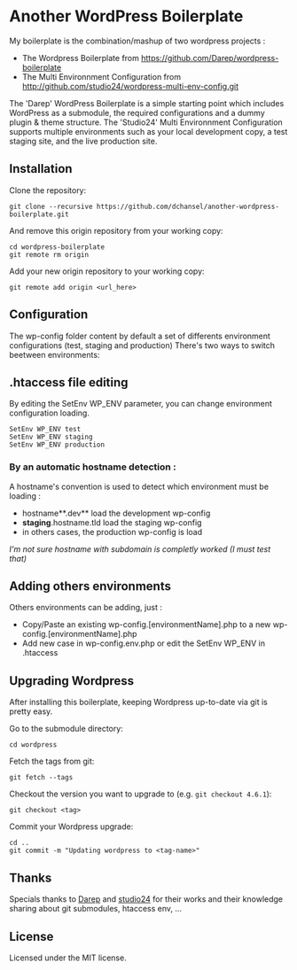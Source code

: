 Another WordPress Boilerplate
=====================
My boilerplate is the combination/mashup of two wordpress projects :

* The Wordpress Boilerplate from https://github.com/Darep/wordpress-boilerplate
* The Multi Environnment Configuration from http://github.com/studio24/wordpress-multi-env-config.git

The 'Darep' WordPress Boilerplate is a simple starting point which includes WordPress as a submodule, the required configurations and a dummy plugin &amp; theme structure.
The 'Studio24' Multi Environnment Configuration supports multiple environments such as your local development copy, a test staging site, and the live production site. 



## Installation

Clone the repository:

    git clone --recursive https://github.com/dchansel/another-wordpress-boilerplate.git

And remove this origin repository from your working copy:

    cd wordpress-boilerplate
    git remote rm origin

Add your new origin repository to your working copy:

    git remote add origin <url_here>


## Configuration
The wp-config folder content by default a set of differents environment configurations (test, staging and production)
There's two ways to switch beetween environments:

## .htaccess file editing 
By editing the SetEnv WP_ENV parameter, you can change environment configuration loading.
    
    SetEnv WP_ENV test
    SetEnv WP_ENV staging
    SetEnv WP_ENV production

### By an automatic hostname detection :
A hostname's convention is used to detect which environment must be loading :
* hostname**.dev** load the development wp-config
* **staging**.hostname.tld load the staging wp-config
* in others cases, the production wp-config is load

_I'm not sure hostname with subdomain is completly worked (I must test that)_


## Adding others environments 
Others environments can be adding, just :
* Copy/Paste an existing wp-config.[environmentName].php to a new wp-config.[environmentName].php
* Add new case in wp-config.env.php or edit the SetEnv WP_ENV in .htaccess

## Upgrading Wordpress

After installing this boilerplate, keeping Wordpress up-to-date via git is
pretty easy.

Go to the submodule directory:

    cd wordpress

Fetch the tags from git:

    git fetch --tags

Checkout the version you want to upgrade to (e.g. `git checkout 4.6.1`):

    git checkout <tag>

Commit your Wordpress upgrade:

    cd ..
    git commit -m "Updating wordpress to <tag-name>"


## Thanks
Specials thanks to [Darep](https://github.com/Darep) and [studio24](http://github.com/studio24) for their works and their knowledge sharing about git submodules, htaccess env, ...  

## License

Licensed under the MIT license.

